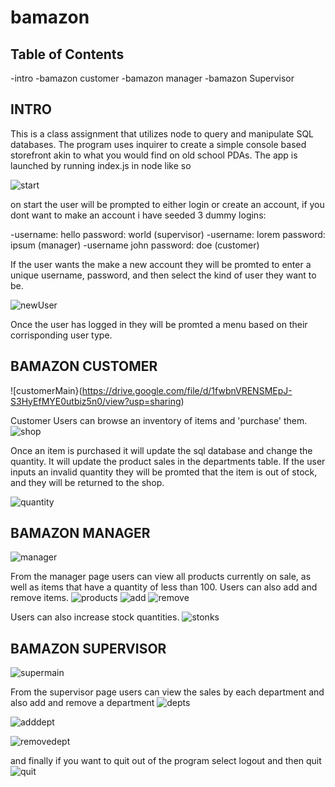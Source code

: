 # bamazon
## Table of Contents
  -intro
  -bamazon customer
  -bamazon manager
  -bamazon Supervisor
  
## INTRO
  This is a class assignment that utilizes node to query and manipulate SQL databases. The program uses inquirer to create a simple console
based storefront akin to what you would find on old school PDAs. The app is launched by running index.js in node like so

![start](https://drive.google.com/file/d/1YYwbVTmqiBmKi5Q6m1FCK5TevobHXYca/view?usp=sharing)

  on start the user will be prompted to either login or create an account, if you dont want to make an account i have seeded 3 dummy logins:
  
  -username: hello password: world (supervisor)
  -username: lorem password: ipsum (manager)
  -username john password: doe (customer)
  
  If the user wants the make a new account they will be promted to enter a unique username, password, and then select the kind of user they
want to be.
  
  ![newUser](https://drive.google.com/file/d/1MpZjJn99xqg_Eftk1g8GSSJJXgD5sxew/view?usp=sharing)
  
  Once the user has logged in they will be promted a menu based on their corrisponding user type.
  
## BAMAZON CUSTOMER
  ![customerMain}(https://drive.google.com/file/d/1fwbnVRENSMEpJ-S3HyEfMYE0utbiz5n0/view?usp=sharing)
  
  Customer Users can browse an inventory of items and 'purchase' them.
  ![shop](https://drive.google.com/file/d/1r-_c6nkEsHxHWA-asNWwgrnSr3Cy9Mi-/view?usp=sharing)
  
  Once an item is purchased it will update the sql database and change the quantity. It will update the product sales in the departments
table. If the user inputs an invalid quantity they will be promted that the item is out of stock, and they will be returned to the shop.
  
  ![quantity](https://drive.google.com/file/d/16DHSziNb-qkgGx1Zp_jcnJHw1y5BzQRH/view?usp=sharing)
  
## BAMAZON MANAGER
  ![manager](https://drive.google.com/file/d/1Q1hXIsY-XOEUq4qSrl4FEz4q4KsJ7qMZ/view?usp=sharing)
  
  From the manager page users can view all products currently on sale, as well as items that have a quantity of less than 100. Users can
also add and remove items.
  ![products](https://drive.google.com/file/d/1f1bHOXMj0N9Usj4rThwRh4_8wH8NQTU7/view?usp=sharing)
  ![add](https://drive.google.com/file/d/1cp_UFfFySvamb-guEA3Ae103TW7NSqcx/view?usp=sharing)
  ![remove](https://drive.google.com/file/d/1OM5wo1fmMq_A8aFMLZASTi98q-jQU_D0/view?usp=sharing)
  
  Users can also increase stock quantities.
  ![stonks](https://drive.google.com/file/d/1xKlckjmSo3FAZ8qomMxHURVIoEmATrc-/view?usp=sharing)
  
## BAMAZON SUPERVISOR
  ![supermain](https://drive.google.com/file/d/1yDMYubpXsbzhnojJjgIGaQRaZc-hpzfL/view?usp=sharing)
  
  From the supervisor page users can view the sales by each department and also add and remove a department
  ![depts](https://drive.google.com/file/d/1PF5KVoudsEl9Q-W62gsZYkEBmN45zAhY/view?usp=sharing)
  
  ![adddept](https://drive.google.com/file/d/18Ilzuc1J2AXe5A3CRRjJi6K5o6jJT5K6/view?usp=sharing)
  
  ![removedept](https://drive.google.com/file/d/1lumBiSAP7NHH4Ngrl1dW2_VRsR2Lz2nM/view?usp=sharing)
  
  
  
  and finally if you want to quit out of the program select logout and then quit
  ![quit](https://drive.google.com/file/d/1DKlQ9PxdbyXpWFOOwQlDjjL3gAe4nBXZ/view?usp=sharing)
  



  



  
  
